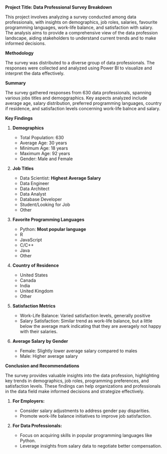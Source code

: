 **Project Title: Data Professional Survey Breakdown**

This project involves analyzing a survey conducted among data professionals, with insights on demographics, job roles, salaries, favourite programming languages, work-life balance, and satisfaction with salary. The analysis aims to provide a comprehensive view of the data profession landscape, aiding stakeholders to understand current trends and to make informed decisions.

**Methodology**

The survey was distributed to a diverse group of data professionals. The responses were collected and analyzed using Power BI to visualize and interpret the data effectively.

**Summary**

The survey gathered responses from 630 data professionals, spanning various jobs titles and demoggraphics. Key aspects analyzed include average age, salary distribution, preferred programming languages, country if residence, and satisfaction levels concerning work-life balnce and salary.

**Key Findings**

1. **Demographics**
   
   - Total Population: 630
   - Average Age: 30 years
   - Minimum Age: 18 years
   - Maximum Age: 92 years
   - Gender: Male and Female
     
3. **Job Titles**
   
   - Data Scientist: **Highest Average Salary**
   - Data Engineer
   - Data Architect
   - Data Analyst
   - Database Developer
   - Student/Looking for Job
   - Other
     
4. **Favorite Programming Languages**
   
   - Python: **Most popular language**
   - R
   - JavaScript
   - C/C++
   - Java
   - Other
     
6. **Country of Residence**
   
   - United States
   - Canada
   - India
   - United Kingdom
   - Other
     
8. **Satisfaction Metrics**
   
   - Work-Life Balance: Varied satisfaction levels, generally positive
   - Salary Satisfaction: Similar trend as work-life balance, but a little below the average mark indicating that they are averagely        not happy with their salaries.
     
10. **Average Salary by Gender**
    
      - Female: Slightly lower average salary compared to males
      - Male: Higher average salary
     
**Conclusion and Recommendations**
    
The survey provides valuable insights into the data profession, highlighting key trends in demographics, job roles, programming   preferences, and satisfaction levels. These findings can help organizations and professionals in the data field make informed       decisions and strategize effectively.

   1. **For Employers:**
   
      - Consider salary adjustments to address gender pay disparities.
      - Promote work-life balance initiatives to improve job satisfaction.

   2. **For Data Professionals:**
   
      - Focus on acquiring skills in popular programming languages like Python.
      - Leverage insights from salary data to negotiate better compensation.

